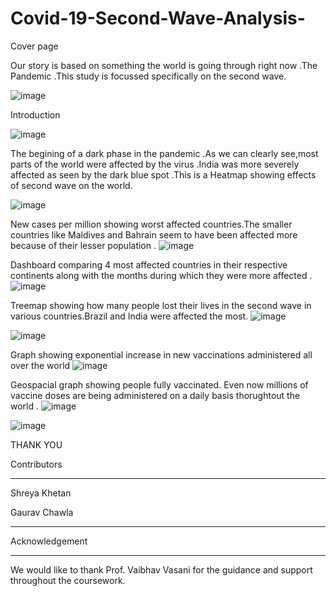 # Covid-19-Second-Wave-Analysis-

Cover page

Our story is based on something the world is going through right now .The Pandemic .This study is focussed specifically on the second wave.

![image](https://user-images.githubusercontent.com/79561540/144585324-8478d269-7530-4076-a185-65c0bfddede1.png)

Introduction

![image](https://user-images.githubusercontent.com/79561540/144585474-dec0755a-0170-42cc-9bf3-16cfc15a615d.png)


The begining of a dark phase in the pandemic .As we can clearly see,most  parts of the world were affected by the virus .India was more severely affected 
as seen by the dark blue spot .This is a Heatmap showing effects of second wave on the world.

![image](https://user-images.githubusercontent.com/79561540/144585752-20ca6e1a-4202-4026-84a0-7173b198b48c.png)



New cases per million showing worst affected countries.The smaller countries like Maldives and Bahrain  seem to have been affected more
because of their lesser population .
![image](https://user-images.githubusercontent.com/79561540/144585801-7972ce23-2164-4df2-a66e-e0301cd18641.png)



Dashboard comparing 4 most affected countries in their respective continents along with the months during which they were more affected .
![image](https://user-images.githubusercontent.com/79561540/144585862-55b42fbc-8c2f-4e99-9603-752734d46d0d.png)




Treemap showing how many people lost their lives in the second wave in various countries.Brazil and India were affected the most.
![image](https://user-images.githubusercontent.com/79561540/144585912-8f05ea5e-5a8f-454f-a0d7-f75740ffb227.png)


![image](https://user-images.githubusercontent.com/79561540/144585953-8e1d12ec-a749-4735-901f-7bf7eb4e6b0c.png)




Graph showing exponential increase in new vaccinations administered all over the world
![image](https://user-images.githubusercontent.com/79561540/144586028-5379010c-3327-45f4-aff6-d6cd3ad2711f.png)



Geospacial graph showing people fully vaccinated. Even now millions of vaccine doses are being administered on a daily basis thorughtout the world .
![image](https://user-images.githubusercontent.com/79561540/144586140-19da570c-6812-4dd5-a3cd-b1bd3c72fce0.png)




![image](https://user-images.githubusercontent.com/79561540/144586199-27d684ed-7d81-47f4-9842-986ad61f57bf.png)

THANK YOU 

Contributors
_______________________________________________________________________________________________________
Shreya Khetan 

Gaurav Chawla 

______________________________________________________________________________________________________
Acknowledgement
______________________________________________________________________________________________________
We would like to thank Prof. Vaibhav Vasani  for the guidance and support throughout the coursework.


